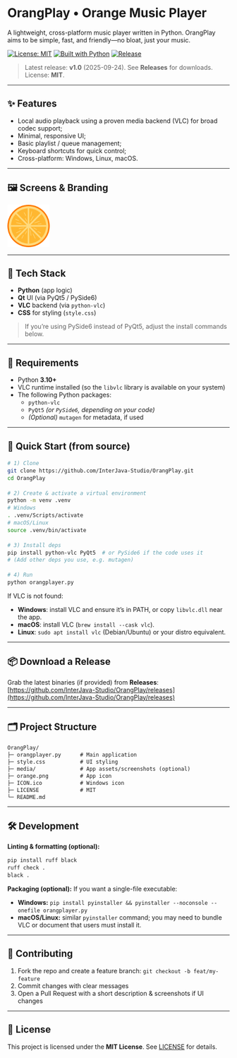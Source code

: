 # OrangPlay • Orange Music Player

A lightweight, cross-platform music player written in Python. OrangPlay aims to be simple, fast, and friendly—no bloat, just your music.

[![License: MIT](https://img.shields.io/badge/License-MIT-blue.svg)](#license)
[![Built with Python](https://img.shields.io/badge/python-3.10%2B-informational)](#-requirements)
[![Release](https://img.shields.io/github/v/release/InterJava-Studio/OrangPlay)](https://github.com/InterJava-Studio/OrangPlay/releases)

> Latest release: **v1.0** (2025-09-24). See **Releases** for downloads.  
> License: **MIT**.

---

## ✨ Features

- Local audio playback using a proven media backend (VLC) for broad codec support;  
- Minimal, responsive UI;  
- Basic playlist / queue management;  
- Keyboard shortcuts for quick control;  
- Cross-platform: Windows, Linux, macOS.


---

## 🖼️ Screens & Branding

<img alt="OrangPlay icon" src="./orange.png" width="96" />


---

## 🧩 Tech Stack

- **Python** (app logic)  
- **Qt** UI (via PyQt5 / PySide6)  
- **VLC** backend (via `python-vlc`)  
- **CSS** for styling (`style.css`)

> If you’re using PySide6 instead of PyQt5, adjust the install commands below.

---

## 🔧 Requirements

- Python **3.10+**
- VLC runtime installed (so the `libvlc` library is available on your system)
- The following Python packages:
  - `python-vlc`
  - `PyQt5` *(or `PySide6`, depending on your code)*
  - *(Optional)* `mutagen` for metadata, if used

---

## 🚀 Quick Start (from source)

```bash
# 1) Clone
git clone https://github.com/InterJava-Studio/OrangPlay.git
cd OrangPlay

# 2) Create & activate a virtual environment
python -m venv .venv
# Windows
. .venv/Scripts/activate
# macOS/Linux
source .venv/bin/activate

# 3) Install deps
pip install python-vlc PyQt5  # or PySide6 if the code uses it
# (Add other deps you use, e.g. mutagen)

# 4) Run
python orangplayer.py
````

If VLC is not found:

* **Windows**: install VLC and ensure it’s in PATH, or copy `libvlc.dll` near the app.
* **macOS**: install VLC (`brew install --cask vlc`).
* **Linux**: `sudo apt install vlc` (Debian/Ubuntu) or your distro equivalent.

---

## 📦 Download a Release

Grab the latest binaries (if provided) from **Releases**:
[https://github.com/InterJava-Studio/OrangPlay/releases](https://github.com/InterJava-Studio/OrangPlay/releases)

---

## 🗂️ Project Structure

```
OrangPlay/
├─ orangplayer.py      # Main application
├─ style.css           # UI styling
├─ media/              # App assets/screenshots (optional)
├─ orange.png          # App icon
├─ ICON.ico            # Windows icon
├─ LICENSE             # MIT
└─ README.md
```

---

## 🛠️ Development

**Linting & formatting (optional):**

```bash
pip install ruff black
ruff check .
black .
```

**Packaging (optional):**
If you want a single-file executable:

* **Windows:** `pip install pyinstaller && pyinstaller --noconsole --onefile orangplayer.py`
* **macOS/Linux:** similar `pyinstaller` command; you may need to bundle VLC or document that users must install it.

---

## 🤝 Contributing

1. Fork the repo and create a feature branch: `git checkout -b feat/my-feature`
2. Commit changes with clear messages
3. Open a Pull Request with a short description & screenshots if UI changes

---

## 📜 License

This project is licensed under the **MIT License**. See [LICENSE](./LICENSE) for details.

